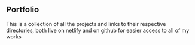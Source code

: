 ## Portfolio

This is a collection of all the projects and links to their respective directories, both live on netlify and on github for easier access to all of my works 
